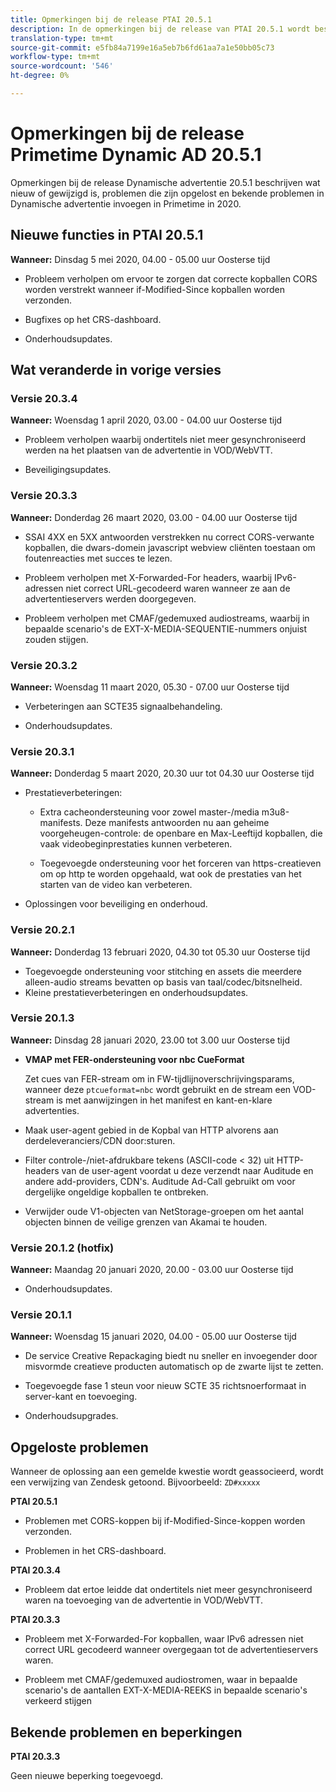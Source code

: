 ```yaml
---
title: Opmerkingen bij de release PTAI 20.5.1
description: In de opmerkingen bij de release van PTAI 20.5.1 wordt beschreven wat nieuw of gewijzigd is, wat de opgeloste en bekende problemen zijn in de dynamische invoeging van Primetime in 2020.
translation-type: tm+mt
source-git-commit: e5fb84a7199e16a5eb7b6fd61aa7a1e50bb05c73
workflow-type: tm+mt
source-wordcount: '546'
ht-degree: 0%

---
```



# Opmerkingen bij de release Primetime Dynamic AD 20.5.1

Opmerkingen bij de release Dynamische advertentie 20.5.1 beschrijven wat nieuw of gewijzigd is, problemen die zijn opgelost en bekende problemen in Dynamische advertentie invoegen in Primetime in 2020.

## Nieuwe functies in PTAI 20.5.1

**Wanneer:** Dinsdag 5 mei 2020, 04.00 - 05.00 uur Oosterse tijd

* Probleem verholpen om ervoor te zorgen dat correcte kopballen CORS worden verstrekt wanneer if-Modified-Since kopballen worden verzonden.

* Bugfixes op het CRS-dashboard.

* Onderhoudsupdates.

## Wat veranderde in vorige versies

### Versie 20.3.4

**Wanneer:** Woensdag 1 april 2020, 03.00 - 04.00 uur Oosterse tijd

* Probleem verholpen waarbij ondertitels niet meer gesynchroniseerd werden na het plaatsen van de advertentie in VOD/WebVTT.

* Beveiligingsupdates.

### Versie 20.3.3

**Wanneer:** Donderdag 26 maart 2020, 03.00 - 04.00 uur Oosterse tijd

* SSAI 4XX en 5XX antwoorden verstrekken nu correct CORS-verwante kopballen, die dwars-domein javascript webview cliënten toestaan om foutenreacties met succes te lezen.

* Probleem verholpen met X-Forwarded-For headers, waarbij IPv6-adressen niet correct URL-gecodeerd waren wanneer ze aan de advertentieservers werden doorgegeven.

* Probleem verholpen met CMAF/gedemuxed audiostreams, waarbij in bepaalde scenario&#39;s de EXT-X-MEDIA-SEQUENTIE-nummers onjuist zouden stijgen.

### Versie 20.3.2

**Wanneer:** Woensdag 11 maart 2020, 05.30 - 07.00 uur Oosterse tijd

* Verbeteringen aan SCTE35 signaalbehandeling.

* Onderhoudsupdates.

### Versie 20.3.1

**Wanneer:** Donderdag 5 maart 2020, 20.30 uur tot 04.30 uur Oosterse tijd

* Prestatieverbeteringen:

   * Extra cacheondersteuning voor zowel master-/media m3u8-manifests. Deze manifests antwoorden nu aan geheime voorgeheugen-controle: de openbare en Max-Leeftijd kopballen, die vaak videobeginprestaties kunnen verbeteren.

   * Toegevoegde ondersteuning voor het forceren van https-creatieven om op http te worden opgehaald, wat ook de prestaties van het starten van de video kan verbeteren.

* Oplossingen voor beveiliging en onderhoud.

### Versie 20.2.1

**Wanneer:** Donderdag 13 februari 2020, 04.30 tot 05.30 uur Oosterse tijd

* Toegevoegde ondersteuning voor stitching en assets die meerdere alleen-audio streams bevatten op basis van taal/codec/bitsnelheid.
* Kleine prestatieverbeteringen en onderhoudsupdates.

### Versie 20.1.3

**Wanneer:** Dinsdag 28 januari 2020, 23.00 tot 3.00 uur Oosterse tijd

* **VMAP met FER-ondersteuning voor nbc CueFormat**

   Zet cues van FER-stream om in FW-tijdlijnoverschrijvingsparams, wanneer deze `ptcueformat=nbc` wordt gebruikt en de stream een VOD-stream is met aanwijzingen in het manifest en kant-en-klare advertenties.

* Maak user-agent gebied in de Kopbal van HTTP alvorens aan derdeleveranciers/CDN door:sturen.

* Filter controle-/niet-afdrukbare tekens (ASCII-code &lt; 32) uit HTTP-headers van de user-agent voordat u deze verzendt naar Auditude en andere add-providers, CDN&#39;s. Auditude Ad-Call gebruikt om voor dergelijke ongeldige kopballen te ontbreken.

* Verwijder oude V1-objecten van NetStorage-groepen om het aantal objecten binnen de veilige grenzen van Akamai te houden.

### Versie 20.1.2 (hotfix)

**Wanneer:** Maandag 20 januari 2020, 20.00 - 03.00 uur Oosterse tijd

* Onderhoudsupdates.

### Versie 20.1.1

**Wanneer:** Woensdag 15 januari 2020, 04.00 - 05.00 uur Oosterse tijd

* De service Creative Repackaging biedt nu sneller en invoegender door misvormde creatieve producten automatisch op de zwarte lijst te zetten.

* Toegevoegde fase 1 steun voor nieuw SCTE 35 richtsnoerformaat in server-kant en toevoeging.

* Onderhoudsupgrades.

## Opgeloste problemen

Wanneer de oplossing aan een gemelde kwestie wordt geassocieerd, wordt een verwijzing van Zendesk getoond. Bijvoorbeeld: `ZD#xxxxx`

**PTAI 20.5.1**

* Problemen met CORS-koppen bij if-Modified-Since-koppen worden verzonden.

* Problemen in het CRS-dashboard.

**PTAI 20.3.4**

* Probleem dat ertoe leidde dat ondertitels niet meer gesynchroniseerd waren na toevoeging van de advertentie in VOD/WebVTT.

**PTAI 20.3.3**

* Probleem met X-Forwarded-For kopballen, waar IPv6 adressen niet correct URL gecodeerd wanneer overgegaan tot de advertentieservers waren.

* Probleem met CMAF/gedemuxed audiostromen, waar in bepaalde scenario&#39;s de aantallen EXT-X-MEDIA-REEKS in bepaalde scenario&#39;s verkeerd stijgen

## Bekende problemen en beperkingen

**PTAI 20.3.3**

Geen nieuwe beperking toegevoegd.
